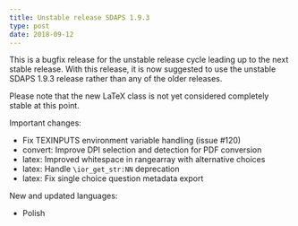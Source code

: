 ```yaml
---
title: Unstable release SDAPS 1.9.3
type: post
date: 2018-09-12
---
```


This is a bugfix release for the unstable release cycle leading up to the next
stable release. With this release, it is now suggested to use the unstable
SDAPS 1.9.3 release rather than any of the older releases.

Please note that the new LaTeX class is not yet considered completely stable at
this point.

<!--more-->

Important changes:

 - Fix TEXINPUTS environment variable handling (issue #120)
 - convert: Improve DPI selection and detection for PDF conversion
 - latex: Improved whitespace in rangearray with alternative choices
 - latex: Handle `\ior_get_str:NN` deprecation
 - latex: Fix single choice question metadata export

New and updated languages:

 - Polish
